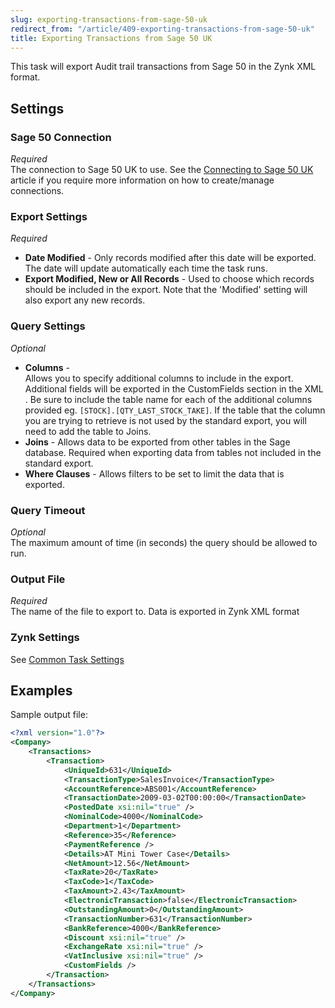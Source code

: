 ```yaml
---
slug: exporting-transactions-from-sage-50-uk
redirect_from: "/article/409-exporting-transactions-from-sage-50-uk"
title: Exporting Transactions from Sage 50 UK
---
```

This task will export Audit trail transactions from Sage 50 in the Zynk XML format.

## Settings
### Sage 50 Connection
_Required_  
The connection to Sage 50 UK to use.  See the [Connecting to Sage 50 UK](connecting-to-sage-50-uk) article if you require more information on how to create/manage connections.

### Export Settings
_Required_  

 * **Date Modified** - Only records modified after this date will be exported. The date will update automatically each time the task runs.
 * **Export Modified, New or All Records** - Used to choose which records should be included in the export. Note that the 'Modified' setting will also export any new records.

### Query Settings
_Optional_  

 * **Columns** - Allows you to specify additional columns to include in the export.  Additional fields will be exported in the CustomFields section in the XML.  Be sure to include the table name for each of the additional columns provided eg. `[STOCK].[QTY_LAST_STOCK_TAKE]`.  If the table that the column you are trying to retrieve is not used by the standard export, you will need to add the table to Joins.
 * **Joins** - Allows data to be exported from other tables in the Sage database. Required when exporting data from tables not included in the standard export.
 * **Where Clauses** - Allows filters to be set to limit the data that is exported.

### Query Timeout
_Optional_  
The maximum amount of time (in seconds) the query should be allowed to run.

### Output File
_Required_  
The name of the file to export to. Data is exported in Zynk XML format

### Zynk Settings
See [Common Task Settings](common-task-settings)

## Examples
Sample output file:

```xml
<?xml version="1.0"?>
<Company>
    <Transactions>
        <Transaction>
            <UniqueId>631</UniqueId>
            <TransactionType>SalesInvoice</TransactionType>
            <AccountReference>ABS001</AccountReference>
            <TransactionDate>2009-03-02T00:00:00</TransactionDate>
            <PostedDate xsi:nil="true" />
            <NominalCode>4000</NominalCode>
            <Department>1</Department>
            <Reference>35</Reference>
            <PaymentReference />
            <Details>AT Mini Tower Case</Details>
            <NetAmount>12.56</NetAmount>
            <TaxRate>20</TaxRate>
            <TaxCode>1</TaxCode>
            <TaxAmount>2.43</TaxAmount>
            <ElectronicTransaction>false</ElectronicTransaction>
            <OutstandingAmount>0</OutstandingAmount>
            <TransactionNumber>631</TransactionNumber>
            <BankReference>4000</BankReference>
            <Discount xsi:nil="true" />
            <ExchangeRate xsi:nil="true" />
            <VatInclusive xsi:nil="true" />
            <CustomFields />
        </Transaction>
    </Transactions>
</Company>
```